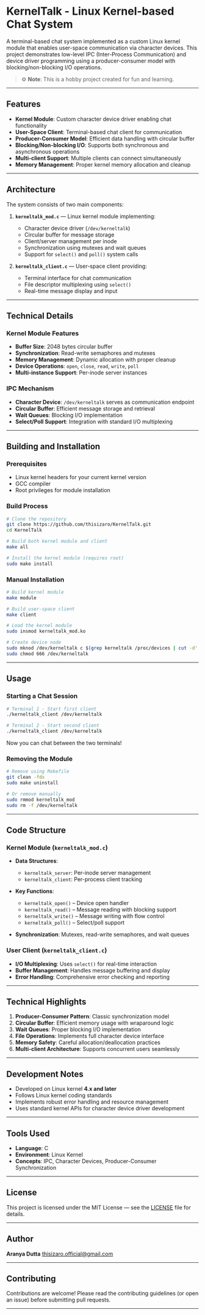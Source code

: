 # KernelTalk - Linux Kernel-based Chat System

A terminal-based chat system implemented as a custom Linux kernel module that enables user-space communication via character devices. This project demonstrates low-level IPC (Inter-Process Communication) and device driver programming using a producer-consumer model with blocking/non-blocking I/O operations.

> ⚙️ **Note**: This is a hobby project created for fun and learning.

---

## Features

- **Kernel Module**: Custom character device driver enabling chat functionality
- **User-Space Client**: Terminal-based chat client for communication
- **Producer-Consumer Model**: Efficient data handling with circular buffer
- **Blocking/Non-blocking I/O**: Supports both synchronous and asynchronous operations
- **Multi-client Support**: Multiple clients can connect simultaneously
- **Memory Management**: Proper kernel memory allocation and cleanup

---

## Architecture

The system consists of two main components:

1. **`kerneltalk_mod.c`** — Linux kernel module implementing:

   - Character device driver (`/dev/kerneltalk`)
   - Circular buffer for message storage
   - Client/server management per inode
   - Synchronization using mutexes and wait queues
   - Support for `select()` and `poll()` system calls

2. **`kerneltalk_client.c`** — User-space client providing:

   - Terminal interface for chat communication
   - File descriptor multiplexing using `select()`
   - Real-time message display and input

---

## Technical Details

### Kernel Module Features

- **Buffer Size**: 2048 bytes circular buffer
- **Synchronization**: Read-write semaphores and mutexes
- **Memory Management**: Dynamic allocation with proper cleanup
- **Device Operations**: `open`, `close`, `read`, `write`, `poll`
- **Multi-instance Support**: Per-inode server instances

### IPC Mechanism

- **Character Device**: `/dev/kerneltalk` serves as communication endpoint
- **Circular Buffer**: Efficient message storage and retrieval
- **Wait Queues**: Blocking I/O implementation
- **Select/Poll Support**: Integration with standard I/O multiplexing

---

## Building and Installation

### Prerequisites

- Linux kernel headers for your current kernel version
- GCC compiler
- Root privileges for module installation

### Build Process

```bash
# Clone the repository
git clone https://github.com/thisizaro/KernelTalk.git
cd KernelTalk

# Build both kernel module and client
make all

# Install the kernel module (requires root)
sudo make install
```

### Manual Installation

```bash
# Build kernel module
make module

# Build user-space client
make client

# Load the kernel module
sudo insmod kerneltalk_mod.ko

# Create device node
sudo mknod /dev/kerneltalk c $(grep kerneltalk /proc/devices | cut -d' ' -f1) 0
sudo chmod 666 /dev/kerneltalk
```

---

## Usage

### Starting a Chat Session

```bash
# Terminal 1 - Start first client
./kerneltalk_client /dev/kerneltalk

# Terminal 2 - Start second client
./kerneltalk_client /dev/kerneltalk
```

Now you can chat between the two terminals!

### Removing the Module

```bash
# Remove using Makefile
git clean -fdx
sudo make uninstall

# Or remove manually
sudo rmmod kerneltalk_mod
sudo rm -f /dev/kerneltalk
```

---

## Code Structure

### Kernel Module (`kerneltalk_mod.c`)

- **Data Structures**:

  - `kerneltalk_server`: Per-inode server management
  - `kerneltalk_client`: Per-process client tracking

- **Key Functions**:

  - `kerneltalk_open()` – Device open handler
  - `kerneltalk_read()` – Message reading with blocking support
  - `kerneltalk_write()` – Message writing with flow control
  - `kerneltalk_poll()` – Select/poll support

- **Synchronization**: Mutexes, read-write semaphores, and wait queues

### User Client (`kerneltalk_client.c`)

- **I/O Multiplexing**: Uses `select()` for real-time interaction
- **Buffer Management**: Handles message buffering and display
- **Error Handling**: Comprehensive error checking and reporting

---

## Technical Highlights

1. **Producer-Consumer Pattern**: Classic synchronization model
2. **Circular Buffer**: Efficient memory usage with wraparound logic
3. **Wait Queues**: Proper blocking I/O implementation
4. **File Operations**: Implements full character device interface
5. **Memory Safety**: Careful allocation/deallocation practices
6. **Multi-client Architecture**: Supports concurrent users seamlessly

---

## Development Notes

- Developed on Linux kernel **4.x and later**
- Follows Linux kernel coding standards
- Implements robust error handling and resource management
- Uses standard kernel APIs for character device driver development

---

## Tools Used

- **Language**: C
- **Environment**: Linux Kernel
- **Concepts**: IPC, Character Devices, Producer-Consumer Synchronization

---

## License

This project is licensed under the MIT License — see the [LICENSE](./LICENSE) file for details.


---

## Author

**Aranya Dutta**
[thisizaro.official@gmail.com](mailto:thisizaro.official@gmail.com)

---

## Contributing

Contributions are welcome! Please read the contributing guidelines (or open an issue) before submitting pull requests.

---
